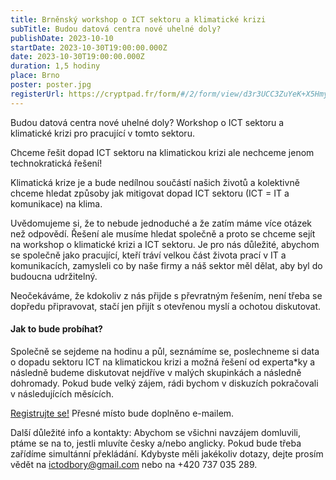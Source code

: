 ```yaml
---
title: Brněnský workshop o ICT sektoru a klimatické krizi
subTitle: Budou datová centra nové uhelné doly?
publishDate: 2023-10-10
startDate: 2023-10-30T19:00:00.000Z
date: 2023-10-30T19:00:00.000Z
duration: 1,5 hodiny
place: Brno
poster: poster.jpg
registerUrl: https://cryptpad.fr/form/#/2/form/view/d3r3UCC3ZuYeK+X5HmydC3YvdKB-ItJJ8VmUUY8m+6A/
---
```

Budou datová centra nové uhelné doly? Workshop o ICT sektoru a klimatické krizi pro pracující v tomto sektoru.

Chceme řešit dopad ICT sektoru na klimatickou krizi ale nechceme jenom technokratická řešení!

Klimatická krize je a bude nedílnou součástí našich životů a kolektivně chceme hledat způsoby jak mitigovat dopad ICT sektoru (ICT = IT a komunikace) na klima.

Uvědomujeme si, že to nebude jednoduché a že zatím máme více otázek než odpovědí. Řešení ale musíme hledat společně a proto se chceme sejít na workshop o klimatické krizi a ICT sektoru. Je pro nás důležité, abychom se společně jako pracující, kteří tráví velkou část života prací v IT a komunikacích, zamysleli co by naše firmy a náš sektor měl dělat, aby byl do budoucna udržitelný.

Neočekáváme, že kdokoliv z nás přijde s převratným řešením, není třeba se dopředu připravovat, stačí jen přijít s otevřenou myslí a ochotou diskutovat.

#### Jak to bude probíhat?

Společně se sejdeme na hodinu a půl, seznámíme se, poslechneme si data o dopadu sektoru ICT na klimatickou krizi a možná řešení od experta*ky a následně budeme diskutovat nejdříve v malých skupinkách a následně dohromady. Pokud bude velký zájem, rádi bychom v diskuzích pokračovali v následujících měsících.

[Registrujte se!](https://cryptpad.fr/form/#/2/form/view/d3r3UCC3ZuYeK+X5HmydC3YvdKB-ItJJ8VmUUY8m+6A/)
Přesné místo bude doplněno e-mailem.

Další důležité info a kontakty:
Abychom se všichni navzájem domluvili, ptáme se na to, jestli mluvíte česky a/nebo anglicky. Pokud bude třeba zařídíme simultánní překládání.
Kdybyste měli jakékoliv dotazy, dejte prosím vědět na ictodbory@gmail.com nebo na +420 737 035 289.
